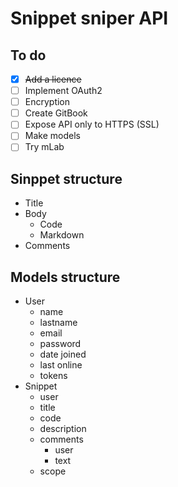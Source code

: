# Snippet sniper API 

## To do

- [x] ~~Add a licence~~
- [ ] Implement OAuth2
- [ ] Encryption
- [ ] Create GitBook
- [ ] Expose API only to HTTPS (SSL)
- [ ] Make models
- [ ] Try mLab
    
## Sinppet structure

- Title
- Body
    - Code
    - Markdown
- Comments

## Models structure

- User
    - name
    - lastname
    - email
    - password
    - date joined
    - last online
    - tokens
- Snippet
    - user
    - title
    - code
    - description
    - comments
        - user
        - text
    - scope
